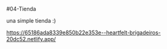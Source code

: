 #04-Tienda

una simple tienda :)

https://65186ada8339e850b22e353e--heartfelt-brigadeiros-20dc52.netlify.app/